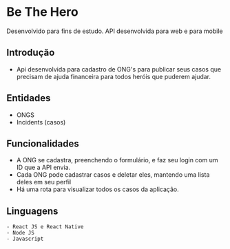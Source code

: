 # Be The Hero
Desenvolvido para fins de estudo.
API desenvolvida para web e para mobile

## Introdução
  - Api desenvolvida para cadastro de ONG's para publicar seus casos que precisam de ajuda financeira para todos heróis que puderem ajudar.
  
## Entidades
  - ONGS
  - Incidents (casos)
  
## Funcionalidades
  - A ONG se cadastra, preenchendo o formulário, e faz seu login com um ID que a API envia. 
  - Cada ONG pode cadastrar casos e deletar eles, mantendo uma lista deles em seu perfil
  - Há uma rota para visualizar todos os casos da aplicação. 
  
  ## Linguagens
    - React JS e React Native
    - Node JS
    - Javascript
